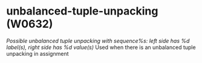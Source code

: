 # unbalanced-tuple-unpacking (W0632)
*Possible unbalanced tuple unpacking with sequence%s: left side has %d
label(s), right side has %d value(s)* Used when there is an unbalanced
tuple unpacking in assignment
